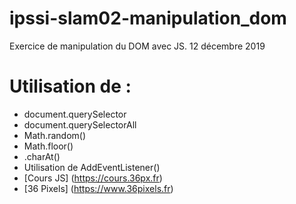 # ipssi-slam02-manipulation_dom

Exercice de manipulation du DOM avec JS. 12 décembre 2019

# Utilisation de :

* document.querySelector
* document.querySelectorAll
* Math.random()
* Math.floor()
* .charAt()
* Utilisation de AddEventListener()
* [Cours JS] (https://cours.36px.fr)
* [36 Pixels] (https://www.36pixels.fr)
